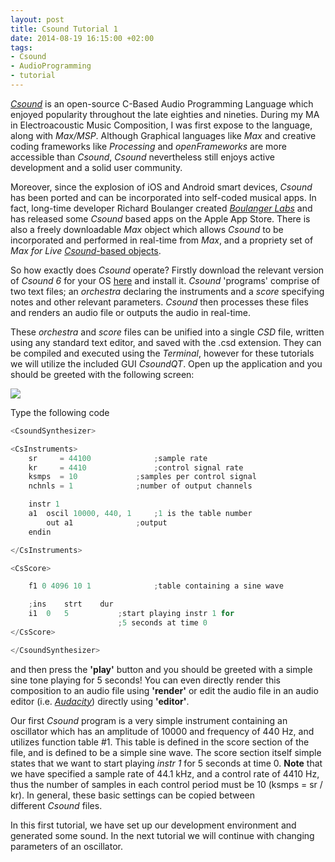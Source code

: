 ```yaml
---
layout: post
title: Csound Tutorial 1
date: 2014-08-19 16:15:00 +02:00
tags:
- Csound
- AudioProgramming
- tutorial
---
```

[*Csound*](http://www.csounds.com/) is an open-source C-Based Audio Programming Language which enjoyed popularity throughout the late eighties and nineties. During my MA in Electroacoustic Music Composition, I was first expose to the language, along with *Max/MSP*. Although Graphical languages like *Max* and creative coding frameworks like *Processing* and *openFrameworks* are more accessible than *Csound*, *Csound* nevertheless still enjoys active development and a solid user community.

Moreover, since the explosion of iOS and Android smart devices, *Csound* has been ported and can be incorporated into self-coded musical apps. In fact, long-time developer Richard Boulanger created [*Boulanger Labs*](http://boulangerlabs.com/) and has released some *Csound* based apps on the Apple App Store. There is also a freely downloadable *Max* object which allows *Csound* to be incorporated and performed in real-time from *Max*, and a propriety set of *Max for Live* [*Csound*-based objects](http://store.kagi.com/cgi-bin/store.cgi?storeID=6FJCL_LIVE&KagiAffiliate=Kagi_Market_Place).

So how exactly does *Csound* operate? Firstly download the relevant version of *Csound 6* for your OS [here](http://csound.com/download.html) and install it. *Csound* 'programs' comprise of two text files; an *orchestra* declaring the instruments and a *score* specifying notes and other relevant parameters. *Csound* then processes these files and renders an audio file or outputs the audio in real-time.

These *orchestra* and *score* files can be unified into a single *CSD* file, written using any standard text editor, and saved with the .csd extension. They can be compiled and executed using the *Terminal*, however for these tutorials we will utilize the included GUI *CsoundQT*. Open up the application and you should be greeted with the following screen:

![]({{site.url}}/assets/images/posts/2014/14-08-19/01.png)

Type the following code

```c
<CsoundSynthesizer>

<CsInstruments>
	sr     = 44100				;sample rate
	kr     = 4410				;control signal rate
	ksmps  = 10				;samples per control signal
	nchnls = 1				;number of output channels

	instr 1
	a1	oscil 10000, 440, 1		;1 is the table number
		out a1				;output
	endin

</CsInstruments>

<CsScore>

	f1 0 4096 10 1				;table containing a sine wave

	;ins	strt	dur
	i1 	0 	5			;start playing instr 1 for
						;5 seconds at time 0
</CsScore>

</CsoundSynthesizer>
```

and then press the **'play'** button and you should be greeted with a simple sine tone playing for 5 seconds! You can even directly render this composition to an audio file using **'render'** or edit the audio file in an audio editor (i.e. [*Audacity*](http://www.audacityteam.org/download/)) directly using **'editor'**.

Our first *Csound* program is a very simple instrument containing an oscillator which has an amplitude of 10000 and frequency of 440 Hz, and utilizes function table #1. This table is defined in the score section of the file, and is defined to be a simple sine wave. The score section itself simple states that we want to start playing *instr 1* for 5 seconds at time 0. **Note** that we have specified a sample rate of 44.1 kHz, and a control rate of 4410 Hz, thus the number of samples in each control period must be 10 (ksmps = sr / kr). In general, these basic settings can be copied between different *Csound* files. 

In this first tutorial, we have set up our development environment and generated some sound. In the next tutorial we will continue with changing parameters of an oscillator.
